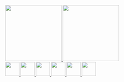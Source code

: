 <div>
  <a href="https://github.com/alexdsouzaf">
  <img height="180em" src="https://github-readme-stats.vercel.app/api?username=alexdsouzaf&show_icons=true&theme=gotham&include_all_commits=true&count_private=true"/>
  <img height="180em" src="https://github-readme-stats.vercel.app/api/top-langs/?username=alexdsouzaf&layout=compact&langs_count=7&theme=gotham"/>
    <div>      
      <img height="45em" src="https://img.shields.io/badge/CSharp-20232A?style=for-the-badge&logo=csharp&logoColor=white">
      <img height="45em" src="https://img.shields.io/badge/DotNet-20232A?style=for-the-badge&logo=.net&logoColor=darkgreen">
      <img height="45em" src="https://img.shields.io/badge/Xamarin-20232A?style=for-the-badge&logo=Xamarin&logoColor=green">
      <img height="45em" src="https://img.shields.io/badge/SQL-20232A?style=for-the-badge&logo=SQL&logoColor=white">
      <img height="45em" src="https://img.shields.io/badge/SQLite-20232A?style=for-the-badge&logo=SQLite&logoColor=gray">  
      <img height="45em" src="https://www.codewars.com/users/alexdsouzaf/badges/large">
    </div>
</div>
